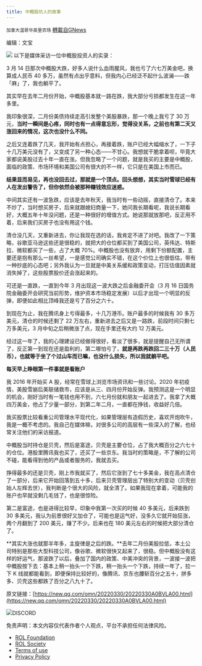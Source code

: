 ```yaml
---
title: 中概股坑人的故事
---
```

`加拿大温哥华英里农场` [轉載自GNews](https://gnews.org/zh-hans/2262207/)

编辑：文宝


![](https://inews.gtimg.com/newsapp_bt/0/14686607075/1000)
以下是媒体采访一位中概股投资人的实录：

3 月 14 日那次中概股大跌，好多人说什么血雨腥风，我也亏了六七万美金吧，换算成人民币 40 多万，虽然有点出乎意料，但我内心已经泛不起什么波澜——跌「麻」了，我也躺平了。

其实早在去年二月份开始，中概股基本就一路在跌，我大部分亏损都发生在这一年多里。

我印象很深，二月份美债持续走高引发整个美股暴跌，那一个晚上我亏了 30 万元，**当时一瞬间是心疼，同时也有一点得意忘形，觉得没关系，之前也有第二天又涨回来的情况，这次也没什么不同。**

之后又连着跌了几天，我开始有点担心，再接着跌，账户已经大幅缩水了，一下子十几万美元没有了，又变成了另一种心态——不甘心。我想就干脆拿着呗，毕竟大家都说美股过去十年一直在涨。但我忽略了一个问题，就是我买的主要是中概股，面临的政策、市场环境和美国公司有很大的不一样，它只是在美国上市而已。

**结果显而易见，再也没回去过，那就是一个顶点。回头想想，其实当时雪球已经有人在发出警告了，但你依然会被那种赚钱效应迷惑。**

中间其实还有一波急跌，应该是去年秋天，我当时有一些动摇，直接清仓了。本来不炒了，当时想买房子，后来就跟媳妇商量一下，她问我长期看呢，我说长期看好，大概五年十年没问题，还是一种很好的增值方式。她说那就放那吧，反正用不着，后来我们买房子也没有用这个钱。

清仓没几天，又重新进去，你让我现在选的话，我肯定不进了对吧。我改了一下策略，谷歌亚马逊这些还是很稳的，就把大的仓位都买到了美国公司，英伟达、特斯拉、微软都买了一些，占了大概 70%。中概股也没有放弃，用剩下份额配置，主要还是抱有那么一丝希望，一是感觉公司确实不错，在这个价位上也很低估，带有一种抄底的心态吧；另外我认为一旦就是中美关系缓和政策变动，打压估值因素就消失掉了，这些股票股价还会涨起来的。

可还是一直跌，一直到今年 3 月出现这一波大跌之后金融委开会（3 月 16 日国务院金融委开会研究当前形势，维护资本市场稳定发展）以后才出现一个明显的反弹，即便如此相比顶峰我还是亏了百分之六十。

到现在为止，我在腾讯身上亏得最多，十几万港币。账户最多的时候我有 30 多万美元，清仓的时候还剩了 22 万左右，重新进去之后又是一路跌，前段时间只剩七万多美元，3 月中旬之后稍微涨了点，现在手里还有大约 12 万美元。

经过这一年了，我的心理建设已经做得很好，看淡了很多，就是提醒自己无所谓了，反正第一到现在还是盈利的，第二哪怕亏了，**就是再跌再跌回二三十万（人民币），也就等于坐了个过山车而已嘛，也没什么损失，所以我就躺平吧。**

**每天早上睁眼第一件事就是看账户**

我 2016 年开始买 A 股，经常在雪球上浏览市场资讯和一些讨论。2020 年初疫情，美股雪崩后美联储救市，应该是从三、四月份开始反弹。我预测这是一个明显的机会，刚好当时有一笔钱也用不到，六七月份就和朋友一起进去了。我拿了大概四万美金，他占了少量一部分，到第二年二月，一直都在挣钱，收益好几倍。

我买股票比较看重公司管理水平现代化，如果管理层有造假历史，喜欢开炮吹牛，我是一概不考虑的。我自己在媒体嘛，对很多公司的高层有一些深入的了解，也经常关注他们的采访报道。

中概股当时持仓是贝壳，然后是富途，贝壳是主要仓位，占了我大概百分之六七十的仓位。港股里腾讯我也买了，还买了一些京东。我当时的策略是，不了解的公司不碰，能看得到他的产品或者服务的，我就去买。

挣得最多的还是贝壳，刚上市我就买了，然后它涨到了七十多美金，我在高点清仓了一部分，后来它开始回落到五十多，后来贝壳管理层出了特别大的变动（贝壳创始人左辉去世），我判断是个很大的风险，就全清了。如果我现在拿着，可能我的账户也早就没剩几毛钱了，也是很惊险。

第二是富途，也是进得比较早，印象中我第一次买的时候 40 多美元，后来跌到 30 多美元，我认为前景很好又加仓了，可能也是运气好，没多久它就开始狂涨，两个月翻到了 200 美元，赚了不少。后来也在 180 美元左右的时候把大部分清仓了。

**其实大涨也就那半年多，主旋律是之后的跌。**去年二月份美股拉低，本土公司特别是那些大型科技公司，像谷歌、微软很快又起来了，很稳。但中概股没有这样的好运气，那波跌了以后，叠加了国内的政策、中美冲突的背景，一波接一波把中概股按下去：基本上稍一抬头一个下跌，稍一抬头一个下跌，持续一年了，拉一下 K 线就都能看到，即便保持比较好的，像腾讯、京东也腰斩百分之五十，拼多多、贝壳这些都跌了百分之八九十了。

原文链接：[https://new.qq.com/omn/20220330/20220330A0BVLA00.html](https://new.qq.com/omn/20220330/20220330A0BVLA00.html)

![](https://assets.gnews.org/wp-content/uploads/2022/03/Discord-QR-79.png)DISCORD

 

免责声明：本文内容仅代表作者个人观点，平台不承担任何法律风险。

- [ROL Foundation](https://rolfoundation.org/)
- [ROL Society](https://rolsociety.org/)
- [Terms of use](https://gnews.org/terms-of-use-3/)
- [Privacy Policy](https://gnews.org/privacy-policy/)
